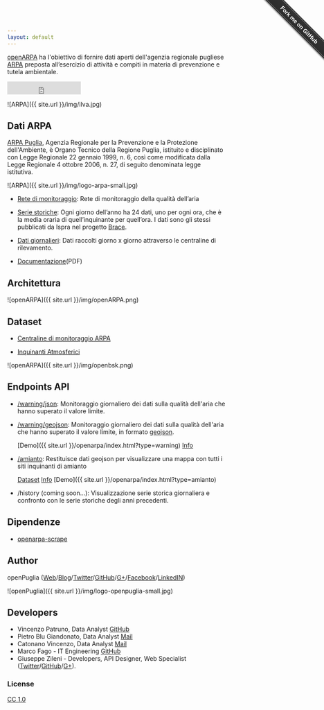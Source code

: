 ```yaml
---
layout: default
---
```


[openARPA](http://opendatabari.github.io/openpuglia) ha l'obiettivo di fornire dati aperti dell'agenzia regionale pugliese [ARPA](http://www.arpa.puglia.it/web/guest/arpa_home) preposta all’esercizio di attività e compiti in materia di prevenzione e tutela ambientale.

<iframe src="http://ghbtns.com/github-btn.html?user=opendatabari &amp;repo=openARPA&amp;type=watch&amp;count=true&amp;size=large"
  allowtransparency="true" frameborder="0" scrolling="0" width="170" height="30"></iframe><br/>
  
![ARPA]({{ site.url }}/img/ilva.jpg)  

## Dati ARPA

[ARPA Puglia](http://www.arpa.puglia.it/web/guest/chi_siamo), Agenzia Regionale per la Prevenzione e la Protezione dell'Ambiente, è Organo Tecnico della Regione Puglia, istituito e disciplinato con Legge Regionale 22 gennaio 1999, n. 6, così come modificata dalla Legge Regionale 4 ottobre 2006, n. 27, di seguito denominata legge istitutiva.

![ARPA]({{ site.url }}/img/logo-arpa-small.jpg)

* [Rete di monitoraggio](http://www.arpa.puglia.it/c/document_library/get_file?uuid=8ba309ba-713d-46a2-9d5c-d8bfcf4cc766&groupId=13883): Rete di monitoraggio della qualità dell’aria

* [Serie storiche](http://www.arpa.puglia.it/web/guest/aria_monit): Ogni giorno dell’anno ha 24 dati, uno per ogni ora, che è la media oraria di quell’inquinante per quell’ora. I dati sono gli stessi pubblicati da Ispra nel progetto [Brace](http://www.brace.sinanet.apat.it/web/struttura.html).

* [Dati giornalieri](http://www.arpa.puglia.it/web/guest/qariainq): Dati raccolti giorno x giorno attraverso le centraline di rilevamento. 

* [Documentazione](http://www.arpa.puglia.it/web/guest/aria_doc_rapp)(PDF)

## Architettura
![openARPA]({{ site.url }}/img/openARPA.png) 

## Dataset
* [Centraline di monitoraggio ARPA](http://dati.openbsk.it/dataset/monitoraggio-aria)

* [Inquinanti Atmosferici](http://dati.openbsk.it/dataset/inquinanti-atmosferici)



![openARPA]({{ site.url }}/img/openbsk.png)


## Endpoints API

* [/warning/json](http://openpuglia-prod.apigee.net/arpa/v1/warning/json): Monitoraggio giornaliero dei dati sulla qualità dell'aria che hanno superato il valore limite.

* [/warning/geojson](http://openpuglia-prod.apigee.net/arpa/v1/warning/geojson): Monitoraggio giornaliero dei dati sulla qualità dell'aria che hanno superato il valore limite, in formato [geojson](http://geojson.org).

    [Demo]({{ site.url }}/openarpa/index.html?type=warning)
    [Info](https://github.com/opendatabari/openARPA)

* [/amianto](http://openpuglia-prod.apigee.net/arpa/v1/amianto): Restituisce dati geojson per visualizzare una mappa con tutti i siti inquinanti di amianto

    [Dataset](http://dati.openbsk.it/dataset/amianto/resource/9eed961a-5e9a-4e21-89a9-c5a345fff65b)
    [Info](http://opendatabari.github.io/blog/civic%20hacking/2013/11/24/come-organizzare-una-passeggiata-di-monitoraggio-una-ricerca-sullilva.html)
    [Demo]({{ site.url }}/openarpa/index.html?type=amianto)

* /history (coming soon...): Visualizzazione serie storica giornaliera e confronto con le serie storiche degli anni precedenti.

## Dipendenze
* [openarpa-scrape](https://github.com/opendatabari/openARPA-scrape) 

## Author

openPuglia ([Web](http://opendatabari.github.io/openpuglia)/[Blog](http://opendatabari.github.io/blog/)/[Twitter](http://twitter.com/odpuglia)/[GitHub](http://github.com/opendatabari)/[G+](https://plus.google.com/u/0/communities/114201169795304528470)/[Facebook](https://www.facebook.com/groups/1582370461982907/)/[LinkedIN](https://www.linkedin.com/groups?home=&gid=8227043&trk=my_groups-tile-grp))

![openPuglia]({{ site.url }}/img/logo-openpuglia-small.jpg)

## Developers

* Vincenzo Patruno, Data Analyst [GitHub](https://github.com/patrunomeister)
* Pietro Blu Giandonato, Data Analyst [Mail](mailto:p.giandonato@gmail.com)
* Catonano Vincenzo, Data Analyst [Mail](mailto:catonano@gmail.com)
* Marco Fago - IT Engineering [GitHub](https://github.com/marfago)
* Giuseppe Zileni - Developers, API Designer, Web Specialist ([Twitter](http://twitter.com/gzileni)/[GitHub](http://github.com/giuseppezileni)/[G+](https://plus.google.com/u/0/+GiuseppeZileni/posts)).

### License

[CC 1.0](http://en.wikipedia.org/wiki/Creative_Commons_license)

<div class="github-fork-ribbon-wrapper right fixed" style="width: 150px;height: 150px;position: fixed;overflow: hidden;top: 0;z-index: 9999;pointer-events: none;right: 0;"><div class="github-fork-ribbon" style="position: absolute;padding: 2px 0;background-color: #333;background-image: linear-gradient(to bottom, rgba(0, 0, 0, 0), rgba(0, 0, 0, 0.15));-webkit-box-shadow: 0 2px 3px 0 rgba(0, 0, 0, 0.5);-moz-box-shadow: 0 2px 3px 0 rgba(0, 0, 0, 0.5);box-shadow: 0 2px 3px 0 rgba(0, 0, 0, 0.5);z-index: 9999;pointer-events: auto;top: 42px;right: -43px;-webkit-transform: rotate(45deg);-moz-transform: rotate(45deg);-ms-transform: rotate(45deg);-o-transform: rotate(45deg);transform: rotate(45deg);"><a href="https://github.com/opendatabari/openARPA" style="font: 700 13px &quot;Helvetica Neue&quot;, Helvetica, Arial, sans-serif;color: #fff;text-decoration: none;text-shadow: 0 -1px rgba(0, 0, 0, 0.5);text-align: center;width: 200px;line-height: 20px;display: inline-block;padding: 2px 0;border-width: 1px 0;border-style: dotted;border-color: rgba(255, 255, 255, 0.7);">Fork me on GitHub</a></div></div>
